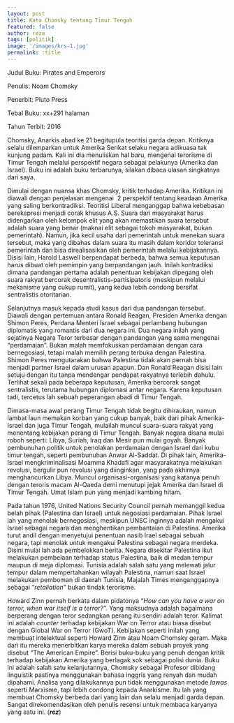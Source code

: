 ```yaml
---
layout: post
title: Kata Chomsky tentang Timur Tengah
featured: false
author: reza
tags: [politik]
image: '/images/krs-1.jpg'
permalink: :title
---
```


Judul Buku: Pirates and Emperors

Penulis: Noam Chomsky

Penerbit: Pluto Press

Tebal Buku: xx+291 halaman

Tahun Terbit: 2016

Chomsky, Anarkis abad ke 21 begitupula teoritisi garda depan. Kritiknya selalu dilemparkan untuk Amerika Serikat selaku negara adikuasa tak kunjung padam. Kali ini dia menuliskan hal baru, mengenai terorisme di Timur Tengah melalui perspektif negara sebagai pelakunya (Amerika dan Israel). Buku ini adalah buku terbarunya, silakan dibaca ulasan singkatnya dari saya.

Dimulai dengan nuansa khas Chomsky, kritik terhadap Amerika. Kritikan ini diawali dengan penjelasan mengenai  2 perspektif tentang keadaan Amerika yang saling berkontradiksi. Teoritisi Liberal menganggap bahwa kebebasan berekspresi menjadi corak khusus A.S. Suara dari masyarakat harus didengarkan oleh kelompok elit yang akan memastikan suara tersebut adalah suara yang benar (maknai elit sebagai tokoh masyarakat, bukan pemerintah). Namun, jika kecil usaha dari pemerintah untuk menekan suara tersebut, maka yang dibahas dalam suara itu masih dalam koridor toleransi pemerintah dan bisa direalisasikan oleh pemerintah melalui kebijakannya. Disisi lain, Harold Laswell berpendapat berbeda, bahwa semua keputusan harus dibuat oleh pemimpin yang berpandangan jauh. Inilah kontradiksi dimana pandangan pertama adalah penentuan kebijakan dipegang oleh suara rakyat bercorak desentralistis-partisipatoris (meskipun melalui mekanisme yang cukup rumit), yang kedua lebih condong bersifat sentralistis otoritarian.

Selanjutnya masuk kepada studi kasus dari dua pandangan tersebut. Diawali dengan pertemuan antara Ronald Reagan, Presiden Amerika dengan Shimon Peres, Perdana Menteri Israel sebagai perlambang hubungan diplomatis yang romantis dari dua negara ini. Dua negara inilah yang sejatinya Negara Teror terbesar dengan pandangan yang sama mengenai “perdamaian”. Bukan malah memfokuskan perdamaian dengan cara bernegosiasi, tetapi malah memilih perang terbuka dengan Palestina. Shimon Peres mengutarakan bahwa Palestina tidak akan pernah bisa menjadi partner Israel dalam urusan apapun. Dan Ronald Reagan disisi lain setuju dengan itu tanpa mendengar pendapat rakyatnya terlebih dahulu. Terlihat sekali pada beberapa keputusan, Amerika bercorak sangat sentralistis, terutama hubungan diplomasi antar negara. Karena keputusan tadi, tercetus lah sebuah peperangan abadi di Timur Tengah.

Dimasa-masa awal perang Timur Tengah tidak begitu dihiraukan, namun lambat laun memakan korban yang cukup banyak, baik dari pihak Amerika-Israel dan juga Timur Tengah, mulailah muncul suara-suara rakyat yang menentang kebijakan perang di Timur Tengah. Banyak negara disana mulai roboh seperti: Libya, Suriah, Iraq dan Mesir pun mulai goyah. Banyak pembunuhan politik untuk penolakan perdamaian dengan Israel dari kubu timur tengah, seperti pembunuhan Anwar Al-Saddat. Di pihak lain, Amerika-Israel mengkriminalisasi Moamma Khadafi agar masyarakatnya melakukan revolusi, bergulir pun revolusi yang diinginkan, yang pada akhirnya menghancurkan Libya. Muncul organisasi-organisasi yang katanya penuh dengan teroris macam Al-Qaeda demi menutupi jejak Amerika dan Israel di Timur Tengah. Umat Islam pun yang menjadi kambing hitam.

Pada tahun 1976, United Nations Security Council pernah memanggil kedua belah pihak (Palestina dan Israel) untuk negosiasi perdamaian. Pihak Israel lah yang menolak bernegosiasi, meskipun UNSC inginnya adalah mengakui Israel sebagai negara dan menghentikan pembantaian di Palestina. Amerika turut andil dengan menyetujui penentuan nasib Irael sebagai sebuah negara, tapi menolak untuk mengakui Palestina sebagai negara merdeka. Disini mulai lah ada pembelokkan berita. Negara disekitar Palestina ikut melakukan pembelaan terhadap status Palestina, baik di medan tempur maupun di meja diplomasi. Tunisia adalah salah satu yang melewati jalur tempur dalam mempertahankan wilayah Palestina, namun saat Israel melakukan pemboman di daerah Tunisia, Majalah Times menganggapnya sebagai “_retaliation_” bukan tindak terorisme.

Howard Zinn pernah berkata dalam pidatonya “_How can you have a war on terror, when war itself is a terror?”._ Yang maksudnya adalah bagaimana berperang dengan teror sedangkan perang itu sendiri adalah teror. Kalimat ini adalah _counter_ terhadap kebijakan War on Terror atau biasa disebut dengan Global War on Terror (GwoT). Kebijakan seperti inilah yang membuat intelektual seperti Howard Zinn atau Noam Chomsky geram. Maka dari itu mereka menerbitkan karya mereka dalam sebuah proyek yang disebut “The American Empire”. Berisi buku-buku yang penuh dengan kritik terhadap kebijakan Amerika yang berlagak sok sebagai polisi dunia. Buku ini adalah salah satu kelanjutannya, Chomsky sebagai Profesor dibidang linguistik pastinya menggunakan bahasa inggris yang renyah dan mudah dipahami. Analisa yang dilakukannya pun tidak menggunakan metode _lawas_ seperti Marxisme, tapi lebih condong kepada Anarkisme. Itu lah yang membuat Chomsky berbeda dari yang lain dan selalu menjadi garda depan. Sangat direkomendasikan oleh penulis resensi untuk membaca karyanya yang satu ini. (**_rez_**)
